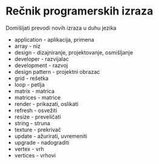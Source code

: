 # Rečnik programerskih izraza
Domišljati prevodi novih izraza u duhu jezika

* application - aplikacija, primena
* array - niz
* design - dizajniranje, projektovanje, osmišljanje
* developer - razvijalac
* development - razvoj
* design pattern - projektni obrazac
* grid - rešetka
* loop - petlja
* matrix - matrica
* matrices - matrice
* render - prikazati, oslikati
* refresh - osvežiti
* resize - preveličati
* string - struna
* texture - prekrivač
* update - ažurirati, uvremeniti
* upgrade - nadograditi
* vertex - vrh
* vertices - vrhovi
